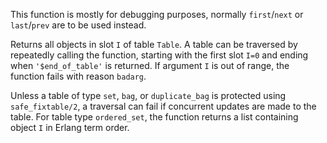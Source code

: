 This function is mostly for debugging purposes, normally `first`/`next` or
`last`/`prev` are to be used instead.

Returns all objects in slot `I` of table `Table`. A table can be traversed by
repeatedly calling the function, starting with the first slot `I=0` and ending
when `'$end_of_table'` is returned. If argument `I` is out of range, the
function fails with reason `badarg`.

Unless a table of type `set`, `bag`, or `duplicate_bag` is protected using
`safe_fixtable/2`, a traversal can fail if concurrent updates are made to the
table. For table type `ordered_set`, the function returns a list containing
object `I` in Erlang term order.
